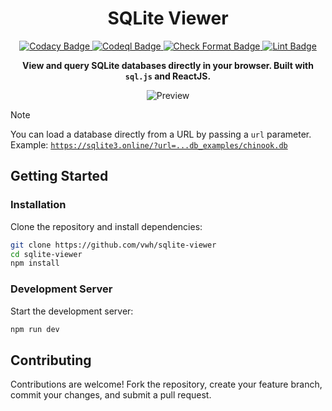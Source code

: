 <div align="center">
    <h1>SQLite Viewer</h1>
</div>

<div align="center">
  <a href="https://app.codacy.com/gh/vwh/sqlite-viewer/dashboard?utm_source=gh&utm_medium=referral&utm_content=&utm_campaign=Badge_grade">
    <img src="https://app.codacy.com/project/badge/Grade/1a8379b2399b45278a710145f92eab5d" alt="Codacy Badge"/>
  </a>
  <a href="https://github.com/vwh/sqlite-viewer/actions/workflows/codeql.yml">
    <img src="https://github.com/vwh/sqlite-viewer/actions/workflows/codeql.yml/badge.svg" alt="Codeql Badge"/>
  </a>
  <a href="https://github.com/vwh/sqlite-viewer/actions/workflows/format.yml">
    <img src="https://github.com/vwh/sqlite-viewer/actions/workflows/format.yml/badge.svg" alt="Check Format Badge"/>
  </a>
  <a href="https://github.com/vwh/sqlite-viewer/actions/workflows/lint.yml">
    <img src="https://github.com/vwh/sqlite-viewer/actions/workflows/lint.yml/badge.svg" alt="Lint Badge"/>
  </a>
</div>

<p align="center">
  <b>View and query SQLite databases directly in your browser. Built with <code>sql.js</code> and ReactJS.</b>
</p>

<p align="center">
  <img src="https://github.com/user-attachments/assets/79a5dcb2-b258-4179-9a7d-d4dbbce88485" alt="Preview">
</p>

> [!NOTE]
> You can load a database directly from a URL by passing a `url` parameter.<br> Example: [`https://sqlite3.online/?url=...db_examples/chinook.db`](https://sqlite3.online/?url=https://github.com/vwh/sqlite-viewer/raw/main/db_examples/chinook.db)

## Getting Started

### Installation

Clone the repository and install dependencies:

```bash
git clone https://github.com/vwh/sqlite-viewer
cd sqlite-viewer
npm install
```

### Development Server

Start the development server:

```bash
npm run dev
```

## Contributing

Contributions are welcome! Fork the repository, create your feature branch, commit your changes, and submit a pull request.
